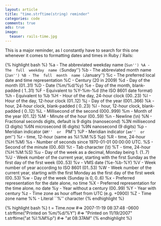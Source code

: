 ```yaml
---
layout: article
title: "time.strftime(string) reminder"
categories: code
comments: true
ads: true
image:
  teaser: rails-time.jpg
---
```


This is a major reminder, as I constantly have to search for this one whenever it comes to formatting dates and times in Ruby / Rails:

{% highlight bash %}
%a - The abbreviated weekday name (``Sun'')
%A - The  full  weekday  name (``Sunday'')
%b - The abbreviated month name (``Jan'')
%B - The  full  month  name (``January'')
%c - The preferred local date and time representation
%C - Century (20 in 2009)
%d - Day of the month (01..31)
%D - Date (%m/%d/%y)
%e - Day of the month, blank-padded ( 1..31)
%F - Equivalent to %Y-%m-%d (the ISO 8601 date format)
%h - Equivalent to %b
%H - Hour of the day, 24-hour clock (00..23)
%I - Hour of the day, 12-hour clock (01..12)
%j - Day of the year (001..366)
%k - hour, 24-hour clock, blank-padded ( 0..23)
%l - hour, 12-hour clock, blank-padded ( 0..12)
%L - Millisecond of the second (000..999)
%m - Month of the year (01..12)
%M - Minute of the hour (00..59)
%n - Newline (\n)
%N - Fractional seconds digits, default is 9 digits (nanosecond)
        %3N  millisecond (3 digits)
        %6N  microsecond (6 digits)
        %9N  nanosecond (9 digits)
%p - Meridian indicator (``AM''  or  ``PM'')
%P - Meridian indicator (``am''  or  ``pm'')
%r - time, 12-hour (same as %I:%M:%S %p)
%R - time, 24-hour (%H:%M)
%s - Number of seconds since 1970-01-01 00:00:00 UTC.
%S - Second of the minute (00..60)
%t - Tab character (\t)
%T - time, 24-hour (%H:%M:%S)
%u - Day of the week as a decimal, Monday being 1. (1..7)
%U - Week  number  of the current year,
        starting with the first Sunday as the first
        day of the first week (00..53)
%v - VMS date (%e-%b-%Y)
%V - Week number of year according to ISO 8601 (01..53)
%W - Week  number  of the current year,
        starting with the first Monday as the first
        day of the first week (00..53)
%w - Day of the week (Sunday is 0, 0..6)
%x - Preferred representation for the date alone, no time
%X - Preferred representation for the time alone, no date
%y - Year without a century (00..99)
%Y - Year with century
%z - Time zone as  hour offset from UTC (e.g. +0900)
%Z - Time zone name
%% - Literal ``%'' character
{% endhighlight %}

{% highlight bash %}
t = Time.now                        #=> 2007-11-19 08:37:48 -0600
t.strftime("Printed on %m/%d/%Y")   #=> "Printed on 11/19/2007"
t.strftime("at %I:%M%p")            #=> "at 08:37AM"</pre>
{% endhighlight %}
